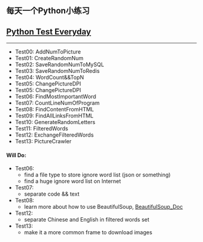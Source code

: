 ## 每天一个Python小练习
## [Python Test Everyday](https://github.com/Yixiaohan/show-me-the-code)

----

* Test00: AddNumToPicture
* Test01: CreateRandomNum
* Test02: SaveRandomNumToMySQL
* Test03: SaveRandomNumToRedis
* Test04: WordCount&&TopN
* Test05: ChangePictureDPI
* Test05: ChangePictureDPI
* Test06: FindMostImportantWord
* Test07: CountLineNumOfProgram
* Test08: FindContentFromHTML
* Test09: FindAllLinksFromHTML
* Test10: GenerateRandomLetters
* Test11: FilteredWords
* Test12: ExchangeFilteredWords
* Test13: PictureCrawler

#### Will Do:

* Test06:
    - find a file type to store ignore word list (json or something)
    - find a huge ignore word list on Internet
* Test07:
    - separate code && text
* Test08:
    - learn more about how to use BeautifulSoup, [BeautifulSoup_Doc](https://www.crummy.com/software/BeautifulSoup/bs4/doc/)
* Test12:
    - separate Chinese and English in filtered words set
* Test13:
    - make it a more common frame to download images